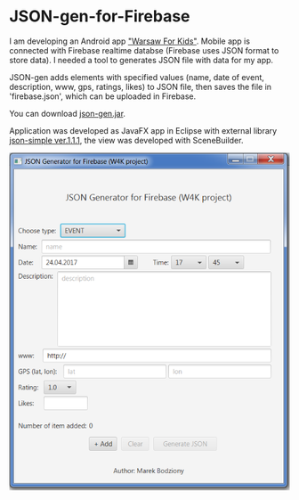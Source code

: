 # JSON-gen-for-Firebase

I am developing an Android app ["Warsaw For Kids"](https://github.com/marekbodziony/WarsawForKids). Mobile app is connected with Firebase realtime databse (Firebase uses JSON format to store data). I needed a tool to generates JSON file with data for my app.  

JSON-gen adds elements with specified values (name, date of event, description, www, gps, ratings, likes) to JSON file, then saves the file in 'firebase.json', which can be uploaded in Firebase. 

You can download [json-gen.jar](https://github.com/marekbodziony/JSON-gen-for-Firebase/raw/master/json-gen.jar).

Application was developed as JavaFX app in Eclipse with external library [json-simple ver.1.1.1](https://code.google.com/archive/p/json-simple/), the view was developed with SceneBuilder.

<img src=https://github.com/marekbodziony/JSON-gen-for-Firebase/blob/master/json-gen.png>

